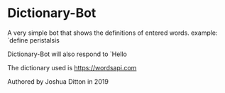 # Dictionary-Bot
A very simple bot that shows the definitions of entered words.
example:
\`define peristalsis

Dictionary-Bot will also respond to \`Hello

The dictionary used is https://wordsapi.com

Authored by Joshua Ditton in 2019
